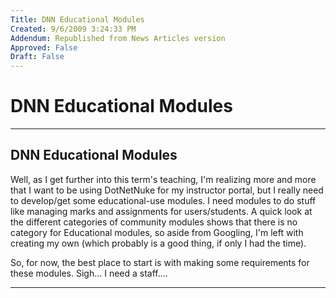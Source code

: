 ```yaml
---
Title: DNN Educational Modules
Created: 9/6/2009 3:24:33 PM
Addendum: Republished from News Articles version
Approved: False
Draft: False
---
```

# DNN Educational Modules

---

## DNN Educational Modules


Well, as I get further into this term's teaching, I'm realizing more and more that I want to be using DotNetNuke for my instructor portal, but I really need to develop/get some educational-use modules. I need modules to do stuff like managing marks and assignments for users/students. A quick look at the different categories of community modules shows that there is no category for Educational modules, so aside from Googling, I'm left with creating my own (which probably is a good thing, if only I had the time).



So, for now, the best place to start is with making some requirements for these modules. Sigh... I need a staff....


<script src="/DesktopModules/itcMetaPost/js/m.js" type="text/javascript"></script>


---

